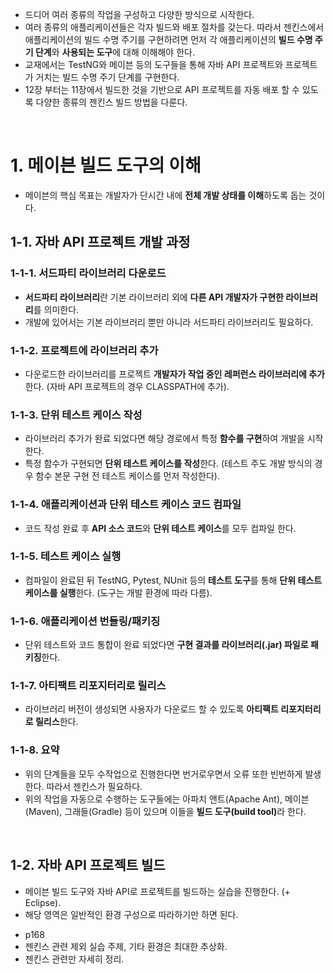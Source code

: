 <ul>
  <li>
    드디어 여러 종류의 작업을 구성하고 다양한 방식으로 시작한다.
  </li>
  <li>
    여러 종류의 애플리케이션들은 각자 빌드와 배포 절차를 갖는다. 따라서 젠킨스에서 애플리케이션의 빌드 수명 주기를 구현하려면 먼저 각 애플리케이션의 <strong>빌드 수명 주기 단계</strong>와 <strong>사용되는 도구</strong>에 대해 이해해야 한다.
  </li>
  <li>
    교재에서는 TestNG와 메이븐 등의 도구들을 통해 자바 API 프로젝트와 프로젝트가 거치는 빌드 수명 주기 단계를 구현한다.
  </li>
  <li>
    12장 부터는 11장에서 빌드한 것을 기반으로 API 프로젝트를 자동 배포 할 수 있도록 다양한 종류의 젠킨스 빌드 방법을 다룬다.
  </li>
</ul>

<br>

<h1>1. 메이븐 빌드 도구의 이해</h1>
<ul>
  <li>
    메이븐의 핵심 목표는 개발자가 단시간 내에 <strong>전체 개발 상태를 이해</strong>하도록 돕는 것이다.
  </li>
</ul>

<h2>1-1. 자바 API 프로젝트 개발 과정</h2>
<h3>1-1-1. 서드파티 라이브러리 다운로드</h3>
<ul>
  <li>
    <strong>서드파티 라이브러리</strong>란 기본 라이브러리 외에 <strong>다른 API 개발자가 구현한 라이브러리</strong>를 의미한다.
  </li>
  <li>
    개발에 있어서는 기본 라이브러리 뿐만 아니라 서드파티 라이브러리도 필요하다.
  </li>
</ul>

<h3>1-1-2. 프로젝트에 라이브러리 추가</h3>
<ul>
  <li>
    다운로드한 라이브러리를 프로젝트 <strong>개발자가 작업 중인 레퍼런스 라이브러리에 추가</strong>한다. (자바 API 프로젝트의 경우 CLASSPATH에 추가).
  </li>
</ul>

<h3>1-1-3. 단위 테스트 케이스 작성</h3>
<ul>
  <li>
    라이브러리 추가가 완료 되었다면 해당 경로에서 특정 <strong>함수를 구현</strong>하여 개발을 시작한다.
  </li>
  <li>
    특정 함수가 구현되면 <strong>단위 테스트 케이스를 작성</strong>한다. (테스트 주도 개발 방식의 경우 함수 본문 구현 전 테스트 케이스를 먼저 작성한다).
  </li>
</ul>

<h3>1-1-4. 애플리케이션과 단위 테스트 케이스 코드 컴파일</h3>
<ul>
  <li>
    코드 작성 완료 후 <strong>API 소스 코드</strong>와 <strong>단위 테스트 케이스</strong>를 모두 컴파일 한다.
  </li>
</ul>

<h3>1-1-5. 테스트 케이스 실행</h3>
<ul>
  <li>
    컴파일이 완료된 뒤 TestNG, Pytest, NUnit 등의 <strong>테스트 도구</strong>를 통해 <strong>단위 테스트 케이스를 실행</strong>한다. (도구는 개발 환경에 따라 다름).
  </li>
</ul>

<h3>1-1-6. 애플리케이션 번들링/패키징</h3>
<ul>
  <li>
    단위 테스트와 코드 통합이 완료 되었다면 <strong>구현 결과를 라이브러리(.jar) 파일로 패키징</strong>한다.
  </li>
</ul>

<h3>1-1-7. 아티팩트 리포지터리로 릴리스</h3>
<ul>
  <li>
    라이브러리 버전이 생성되면 사용자가 다운로드 할 수 있도록 <strong>아티팩트 리포지터리로 릴리스</strong>한다.
  </li>
</ul>

<h3>1-1-8. 요약</h3>
<ul>
  <li>
    위의 단계들을 모두 수작업으로 진행한다면 번거로우면서 오류 또한 빈번하게 발생한다. 따라서 젠킨스가 필요하다.
  </li>
  <li>
    위의 작업을 자동으로 수행하는 도구들에는 아파치 앤트(Apache Ant), 메이븐(Maven), 그래들(Gradle) 등이 있으며 이들을 <strong>빌드 도구(build tool)</strong>라 한다.
  </li>
</ul>

<br>

<h2>1-2. 자바 API 프로젝트 빌드</h2>
<ul>
  <li>
    메이븐 빌드 도구와 자바 API로 프로젝트를 빌드하는 실습을 진행한다. (+ Eclipse).
  </li>
  <li>
    해당 영역은 일반적인 환경 구성으로 따라하기만 하면 된다.
  </li>
</ul>

- p168
- 젠킨스 관련 제외 실습 주제, 기타 환경은 최대한 추상화.
- 젠킨스 관련만 자세히 정리.
